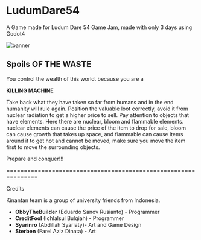 # LudumDare54
A Game made for Ludum Dare 54 Game Jam, made with only 3 days using Godot4

![banner](https://img.itch.zone/aW1nLzEzNTk2MjQ2LmpwZw==/original/ZD0hyv.jpg)

## Spoils OF THE WASTE

You control the wealth of this world. 
because you are a

**KILLING MACHINE**

Take back what they have taken so far from humans and in the end humanity will rule again. Position the valuable loot correctly, avoid it from nuclear radiation to get a higher price to sell. Pay attention to objects that have elements. Here there are nuclear, bloom and flammable elements. nuclear elements can cause the price of the item to drop for sale, bloom can cause growth that takes up space, and flammable can cause items around it to get hot and cannot be moved, make sure you move the item first to move the surrounding objects.



Prepare and conquer!!!

===============================================================

Credits

Kinantan team is a group of university friends from Indonesia.
- **ObbyTheBuilder**  (Eduardo Sanov Rusianto) - Programmer
- **CreditFool** (Ichlalsul Bulqiah) - Programmer
- **Syarinro** (Abdillah Syariaty)-  Art and Game Design
- **Sterben** (Farel Aziz Dinata) -  Art
